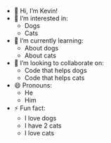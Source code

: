 - 👋 Hi, I’m Kevin!
- 👀 I’m interested in:
  - Dogs
  - Cats
- 🌱 I’m currently learning:
  - About dogs
  - About cats
- 💞️ I’m looking to collaborate on:
  - Code that helps dogs
  - Code that helps cats
- 😄 Pronouns:
  - He
  - Him
- ⚡ Fun fact:
  - I love dogs
  - I have 2 cats
  - I love cats

<!---
khernandezrt/khernandezrt is a ✨ special ✨ repository because its `README.md` (this file) appears on your GitHub profile.
You can click the Preview link to take a look at your changes.
--->
